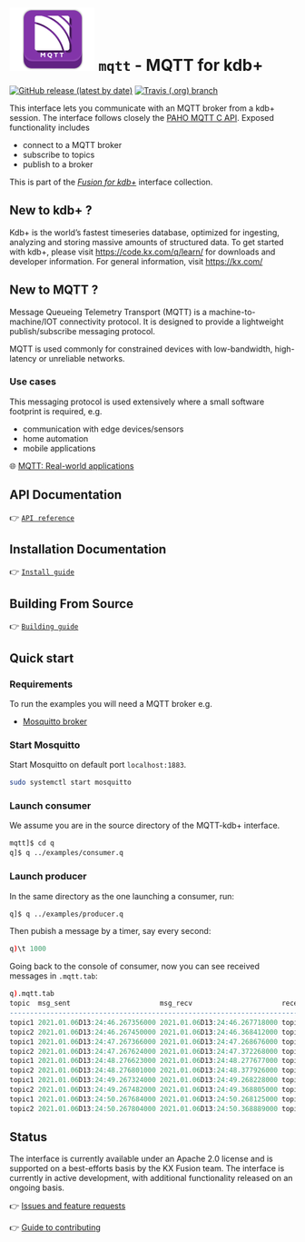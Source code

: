 # ![MQTT](mqtt.png) `mqtt` - MQTT for kdb+

[![GitHub release (latest by date)](https://img.shields.io/github/v/release/kxsystems/mqtt?include_prereleases)](https://github.com/kxsystems/mqtt/releases) [![Travis (.org) branch](https://img.shields.io/travis/kxsystems/mqtt/master?label=travis%20build)](https://travis-ci.org/kxsystems/mqtt/branches)

This interface lets you communicate with an MQTT broker from a kdb+ session. 
The interface follows closely the [PAHO MQTT C API](https://github.com/eclipse/paho.mqtt.c). 
Exposed functionality includes

-   connect to a MQTT broker
-   subscribe to topics
-   publish to a broker

This is part of the [_Fusion for kdb+_](http://code.kx.com/q/interfaces#fusion/) interface collection.

## New to kdb+ ?

Kdb+ is the world’s fastest timeseries database, optimized for ingesting, analyzing and storing massive amounts of structured data. To get started with kdb+, please visit https://code.kx.com/q/learn/ for downloads and developer information. For general information, visit https://kx.com/

## New to MQTT ?

Message Queueing Telemetry Transport (MQTT) is a machine-to-machine/IOT connectivity protocol. It is designed to provide a lightweight publish/subscribe messaging protocol.

MQTT is used commonly for constrained devices with low-bandwidth, high-latency or unreliable networks.

### Use cases

This messaging protocol is used extensively where a small software footprint is required, e.g.

-   communication with edge devices/sensors
-   home automation
-   mobile applications

:globe_with_meridians:
[MQTT: Real-world applications](https://en.wikipedia.org/wiki/MQTT#Real-world_applications "Wikipedia")

## API Documentation

:point_right: [`API reference`](docs/reference.md)

## Installation Documentation

:point_right: [`Install guide`](docs/install.md)

## Building From Source

:point_right: [`Building guide`](docs/build.md)

## Quick start

### Requirements

To run the examples you will need a MQTT broker e.g.

- [Mosquitto broker](https://mosquitto.org/download/)

### Start Mosquitto

Start Mosquitto on default port `localhost:1883`.

```bash
sudo systemctl start mosquitto
```

### Launch consumer

We assume you are in the source directory of the MQTT-kdb+ interface.

```bash
mqtt]$ cd q
q]$ q ../examples/consumer.q 
```


### Launch producer

In the same directory as the one launching a consumer, run:

```bash
q]$ q ../examples/producer.q
```


Then pubish a message by a timer, say every second:

```q
q)\t 1000
```

Going back to the console of consumer, now you can see received messages in `.mqtt.tab`:

```q
q).mqtt.tab
topic  msg_sent                      msg_recv                      received_m..
-----------------------------------------------------------------------------..
topic1 2021.01.06D13:24:46.267356000 2021.01.06D13:24:46.267718000 topic1_3  ..
topic2 2021.01.06D13:24:46.267450000 2021.01.06D13:24:46.368412000 topic2_3  ..
topic1 2021.01.06D13:24:47.267366000 2021.01.06D13:24:47.268676000 topic1_4  ..
topic2 2021.01.06D13:24:47.267624000 2021.01.06D13:24:47.372268000 topic2_4  ..
topic1 2021.01.06D13:24:48.276623000 2021.01.06D13:24:48.277677000 topic1_5  ..
topic2 2021.01.06D13:24:48.276801000 2021.01.06D13:24:48.377926000 topic2_5  ..
topic1 2021.01.06D13:24:49.267324000 2021.01.06D13:24:49.268228000 topic1_6  ..
topic2 2021.01.06D13:24:49.267482000 2021.01.06D13:24:49.368805000 topic2_6  ..
topic1 2021.01.06D13:24:50.267684000 2021.01.06D13:24:50.268125000 topic1_7  ..
topic2 2021.01.06D13:24:50.267804000 2021.01.06D13:24:50.368889000 topic2_7  ..
```


## Status

The interface is currently available under an Apache 2.0 license and is supported on a best-efforts basis by the KX Fusion team. The interface is currently in active development, with additional functionality released on an ongoing basis.

:point_right:
[Issues and feature requests](../../../issues) 

:point_right:
[Guide to contributing](../CONTRIBUTING.md)
